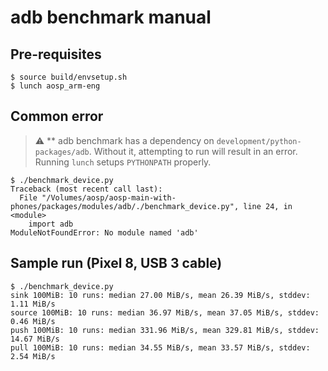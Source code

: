 # adb benchmark manual

## Pre-requisites

```
$ source build/envsetup.sh
$ lunch aosp_arm-eng
```

## Common error
> :warning: ** adb benchmark has a dependency on `development/python-packages/adb`. Without it, attempting
to run will result in an error. Running `lunch` setups `PYTHONPATH` properly.

```
$ ./benchmark_device.py
Traceback (most recent call last):
  File "/Volumes/aosp/aosp-main-with-phones/packages/modules/adb/./benchmark_device.py", line 24, in <module>
    import adb
ModuleNotFoundError: No module named 'adb'
```

## Sample run (Pixel 8, USB 3 cable)

```
$ ./benchmark_device.py
sink 100MiB: 10 runs: median 27.00 MiB/s, mean 26.39 MiB/s, stddev: 1.11 MiB/s
source 100MiB: 10 runs: median 36.97 MiB/s, mean 37.05 MiB/s, stddev: 0.46 MiB/s
push 100MiB: 10 runs: median 331.96 MiB/s, mean 329.81 MiB/s, stddev: 14.67 MiB/s
pull 100MiB: 10 runs: median 34.55 MiB/s, mean 33.57 MiB/s, stddev: 2.54 MiB/s
```

